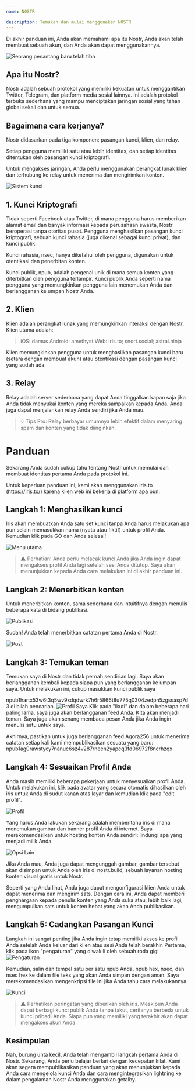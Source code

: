 ```yaml
---
name: NOSTR

description: Temukan dan mulai menggunakan NOSTR
---
```


Di akhir panduan ini, Anda akan memahami apa itu Nostr, Anda akan telah membuat sebuah akun, dan Anda akan dapat menggunakannya.

![Seorang penantang baru telah tiba](assets/1.webp)

## Apa itu Nostr?

Nostr adalah sebuah protokol yang memiliki kekuatan untuk menggantikan Twitter, Telegram, dan platform media sosial lainnya. Ini adalah protokol terbuka sederhana yang mampu menciptakan jaringan sosial yang tahan global sekali dan untuk semua.

## Bagaimana cara kerjanya?

Nostr didasarkan pada tiga komponen: pasangan kunci, klien, dan relay.

Setiap pengguna memiliki satu atau lebih identitas, dan setiap identitas ditentukan oleh pasangan kunci kriptografi.

Untuk mengakses jaringan, Anda perlu menggunakan perangkat lunak klien dan terhubung ke relay untuk menerima dan mengirimkan konten.

![Sistem kunci](assets/2.webp)

## 1. Kunci Kriptografi

Tidak seperti Facebook atau Twitter, di mana pengguna harus memberikan alamat email dan banyak informasi kepada perusahaan swasta, Nostr beroperasi tanpa otoritas pusat. Pengguna menghasilkan pasangan kunci kriptografi, sebuah kunci rahasia (juga dikenal sebagai kunci privat), dan kunci publik.

Kunci rahasia, nsec, hanya diketahui oleh pengguna, digunakan untuk otentikasi dan penerbitan konten.

Kunci publik, npub, adalah pengenal unik di mana semua konten yang diterbitkan oleh pengguna terlampir. Kunci publik Anda seperti nama pengguna yang memungkinkan pengguna lain menemukan Anda dan berlangganan ke umpan Nostr Anda.

## 2. Klien

Klien adalah perangkat lunak yang memungkinkan interaksi dengan Nostr. Klien utama adalah:

> iOS: damus
> Android: amethyst
> Web: iris.to; snort.social; astral.ninja

Klien memungkinkan pengguna untuk menghasilkan pasangan kunci baru (setara dengan membuat akun) atau otentikasi dengan pasangan kunci yang sudah ada.

## 3. Relay

Relay adalah server sederhana yang dapat Anda tinggalkan kapan saja jika Anda tidak menyukai konten yang mereka sampaikan kepada Anda. Anda juga dapat menjalankan relay Anda sendiri jika Anda mau.

> 💡 Tips Pro: Relay berbayar umumnya lebih efektif dalam menyaring spam dan konten yang tidak diinginkan.

# Panduan

Sekarang Anda sudah cukup tahu tentang Nostr untuk memulai dan membuat identitas pertama Anda pada protokol ini.

Untuk keperluan panduan ini, kami akan menggunakan iris.to (https://iris.to/) karena klien web ini bekerja di platform apa pun.

## Langkah 1: Menghasilkan kunci

Iris akan membuatkan Anda satu set kunci tanpa Anda harus melakukan apa pun selain memasukkan nama (nyata atau fiktif) untuk profil Anda. Kemudian klik pada GO dan Anda selesai!

![Menu utama](assets/3.webp)

> ⚠️ Perhatian! Anda perlu melacak kunci Anda jika Anda ingin dapat mengakses profil Anda lagi setelah sesi Anda ditutup. Saya akan menunjukkan kepada Anda cara melakukan ini di akhir panduan ini.

## Langkah 2: Menerbitkan konten

Untuk menerbitkan konten, sama sederhana dan intuitifnya dengan menulis beberapa kata di bidang publikasi.

![Publikasi](assets/4.webp)

Sudah! Anda telah menerbitkan catatan pertama Anda di Nostr.

![Post](assets/5.webp)

## Langkah 3: Temukan teman

Temukan saya di Nostr dan tidak pernah sendirian lagi. Saya akan berlangganan kembali kepada siapa pun yang berlangganan ke umpan saya. Untuk melakukan ini, cukup masukkan kunci publik saya

npub1hartx53w6t3q5wv9xdqdwrk7h6r5866t8u775q0304zedpn5zgssasp7d3 di bilah pencarian.
![Profil Saya](assets/6.webp)
Klik pada "ikuti" dan dalam beberapa hari paling lama, saya juga akan berlangganan feed Anda. Kita akan menjadi teman. Saya juga akan senang membaca pesan Anda jika Anda ingin menulis satu untuk saya.

Akhirnya, pastikan untuk juga berlangganan feed Agora256 untuk menerima catatan setiap kali kami mempublikasikan sesuatu yang baru: npub1ag0rawstycy7nanuc6sz4v287rneen2yapcq3fd06972f8ncrhzqx

## Langkah 4: Sesuaikan Profil Anda

Anda masih memiliki beberapa pekerjaan untuk menyesuaikan profil Anda. Untuk melakukan ini, klik pada avatar yang secara otomatis dihasilkan oleh iris untuk Anda di sudut kanan atas layar dan kemudian klik pada "edit profil".

![Profil](assets/7.webp)

Yang harus Anda lakukan sekarang adalah memberitahu iris di mana menemukan gambar dan banner profil Anda di internet. Saya merekomendasikan untuk hosting konten Anda sendiri: lindungi apa yang menjadi milik Anda.

![Opsi Lain](assets/8.webp)

Jika Anda mau, Anda juga dapat mengunggah gambar, gambar tersebut akan disimpan untuk Anda oleh iris di nostr.build, sebuah layanan hosting konten visual gratis untuk Nostr.

Seperti yang Anda lihat, Anda juga dapat mengonfigurasi klien Anda untuk dapat menerima dan mengirim sats. Dengan cara ini, Anda dapat memberi penghargaan kepada penulis konten yang Anda suka atau, lebih baik lagi, mengumpulkan sats untuk konten hebat yang akan Anda publikasikan.

## Langkah 5: Cadangkan Pasangan Kunci

Langkah ini sangat penting jika Anda ingin tetap memiliki akses ke profil Anda setelah Anda keluar dari klien atau sesi Anda telah berakhir.
Pertama, klik pada ikon "pengaturan" yang diwakili oleh sebuah roda gigi
![Pengaturan](assets/9.webp)

Kemudian, salin dan tempel satu per satu npub Anda, npub hex, nsec, dan nsec hex ke dalam file teks yang akan Anda simpan dengan aman. Saya merekomendasikan mengenkripsi file ini jika Anda tahu cara melakukannya.

![Kunci](assets/10.webp)

> ⚠️ Perhatikan peringatan yang diberikan oleh iris. Meskipun Anda dapat berbagi kunci publik Anda tanpa takut, ceritanya berbeda untuk kunci pribadi Anda. Siapa pun yang memiliki yang terakhir akan dapat mengakses akun Anda.

## Kesimpulan

Nah, burung unta kecil, Anda telah mengambil langkah pertama Anda di Nostr. Sekarang, Anda perlu belajar berlari dengan kecepatan kilat. Kami akan segera mempublikasikan panduan yang akan menunjukkan kepada Anda cara mengelola kunci Anda dan cara mengintegrasikan lightning ke dalam pengalaman Nostr Anda menggunakan getalby.